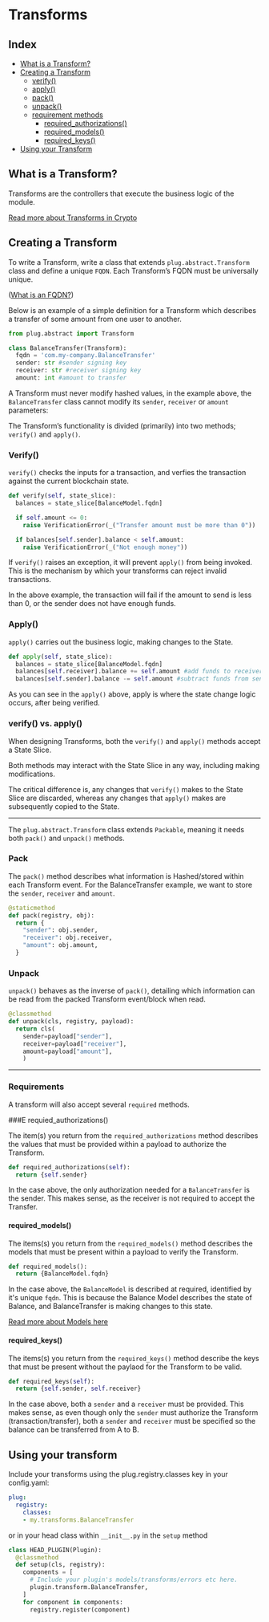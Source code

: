 # Transforms

## Index
* [What is a Transform?](#what-is-a-transform?)
* [Creating a Transform](#creating-a-transform)
  * [verify()](#verify())
  * [apply()](#apply())
  * [pack()](#pack())
  * [unpack()](#unpack)
  * [requirement methods](#requirements)
    * [required_authorizations()](#requied_authorizations())
    * [required_models()](#required_models)
    * [required_keys()](#required_keys)
* [Using your Transform](#using-your-transform)

## What is a Transform?

Transforms are the controllers that execute the business logic of the module.

[Read more about Transforms in Crypto](../crypto/transforms.md)

## Creating a Transform

To write a Transform, write a class that extends `plug.abstract.Transform` class and define a unique `FQDN`.
Each Transform’s FQDN must be universally unique.

([What is an FQDN?](https://www.lifewire.com/what-does-fqdn-mean-2625883))


Below is an example of a simple definition for a Transform which describes a transfer of some amount from one user to another.

``` py
from plug.abstract import Transform

class BalanceTransfer(Transform):
  fqdn = 'com.my-company.BalanceTransfer'
  sender: str #sender signing key
  receiver: str #receiver signing key
  amount: int #amount to transfer

```

A Transform must never modify hashed values, in the example above, the `BalanceTransfer` class cannot modify its `sender`, `receiver` or `amount` parameters:

The Transform’s functionality is divided (primarily) into two methods; `verify()` and `apply()`.

### Verify()

`verify()` checks the inputs for a transaction, and verfies the transaction against the current blockchain state.

``` py
def verify(self, state_slice):
  balances = state_slice[BalanceModel.fqdn]

  if self.amount <= 0:
    raise VerificationError(_("Transfer amount must be more than 0"))

  if balances[self.sender].balance < self.amount:
    raise VerificationError(_("Not enough money"))
```

If `verify()` raises an exception, it will prevent `apply()` from being invoked. This is the mechanism by which your transforms can reject invalid transactions.

In the above example, the transaction will fail if the amount to send is less than 0, or the sender does not have enough funds.


### Apply()

`apply()` carries out the business logic, making changes to the State.

``` py
def apply(self, state_slice):
  balances = state_slice[BalanceModel.fqdn]
  balances[self.receiver].balance += self.amount #add funds to receiver
  balances[self.sender].balance -= self.amount #subtract funds from sender
```

As you can see in the `apply()` above, apply is where the state change logic occurs, after being verified.

### verify() vs. apply()

When designing Transforms, both the `verify()` and `apply()` methods accept a State Slice.

Both methods may interact with the State Slice in any way, including making modifications.

The critical difference is, any changes that `verify()` makes to the State Slice are discarded, whereas any changes that `apply()` makes are subsequently copied to the State.

---

The `plug.abstract.Transform` class extends `Packable`, meaning it needs both `pack()` and `unpack()` methods.

### Pack

The `pack()` method describes what information is Hashed/stored within each Transform event. For the BalanceTransfer example, we want to store the `sender`, `receiver` and `amount`.

``` py
@staticmethod
def pack(registry, obj):
  return {
    "sender": obj.sender,
    "receiver": obj.receiver,
    "amount": obj.amount,
  }

```

### Unpack

`unpack()` behaves as the inverse of `pack()`, detailing which information can be read from the packed Transform event/block when read.

``` py
@classmethod
def unpack(cls, registry, payload):
  return cls(
    sender=payload["sender"],
    receiver=payload["receiver"],
    amount=payload["amount"],
    )
```

---

### Requirements

A transform will also accept several `required` methods.

###E requied_authorizations()

The item(s) you return from the `required_authorizations` method describes the values that must be provided within a payload to authorize the Transform.

``` py
def required_authorizations(self):
  return {self.sender}
```

In the case above, the only authorization needed for a `BalanceTransfer` is the sender. This makes sense, as the receiver is not required to accept the Transfer.

#### required_models()

The items(s) you return from the `required_models()` method describes the models that must be present within a payload to verify the Transform.

``` py
def required_models():
  return {BalanceModel.fqdn}
```

In the case above, the `BalanceModel` is described at required, identified by it's unique `fqdn`. This is because the Balance Model describes the state of Balance, and BalanceTransfer is making changes to this state.

[Read more about Models here](./models.md)

#### required_keys()

The items(s) you return from the `required_keys()` method describe the keys that must be present without the paylaod for the Transform to be valid.

```py
def required_keys(self):
  return {self.sender, self.receiver}
```

In the case above, both a `sender` and a `receiver` must be provided. This makes sense, as even though only the `sender` must authorize the Transform (transaction/transfer), both a `sender` and `receiver` must be specified so the balance can be transferred from A to B.

## Using your transform

Include your transforms using the plug.registry.classes key in your config.yaml:

``` yaml
plug:
  registry:
    classes:
    - my.transforms.BalanceTransfer
```

or in your head class within `__init__.py` in the `setup` method

``` py
class HEAD_PLUGIN(Plugin):
  @classmethod
  def setup(cls, registry):
    components = [
      # Include your plugin's models/transforms/errors etc here.
      plugin.transform.BalanceTransfer,
    ]
    for component in components:
      registry.register(component)
```

